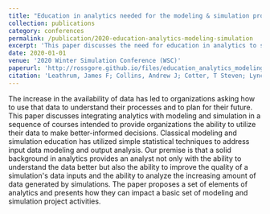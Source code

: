 ```yaml
---
title: "Education in analytics needed for the modeling & simulation process"
collection: publications
category: conferences
permalink: /publication/2020-education-analytics-modeling-simulation
excerpt: 'This paper discusses the need for education in analytics to support the modeling and simulation process, highlighting the importance of analytical skills in M&S.'
date: 2020-01-01
venue: '2020 Winter Simulation Conference (WSC)'
paperurl: 'http://rossgore.github.io/files/education_analytics_modeling_simulation.pdf'
citation: 'Leathrum, James F; Collins, Andrew J; Cotter, T Steven; Lynch, Christopher J; Gore, Ross. (2020). "Education in analytics needed for the modeling & simulation process." <i>2020 Winter Simulation Conference (WSC)</i>. 3236-3247.'
---
```

The increase in the availability of data has led to organizations asking how to use that data to understand their processes and to plan for their future. This paper discusses integrating analytics with modeling and simulation in a sequence of courses intended to provide organizations the ability to utilize their data to make better-informed decisions. Classical modeling and simulation education has utilized simple statistical techniques to address input data modeling and output analysis. Our premise is that a solid background in analytics provides an analyst not only with the ability to understand the data better but also the ability to improve the quality of a simulation's data inputs and the ability to analyze the increasing amount of data generated by simulations. The paper proposes a set of elements of analytics and presents how they can impact a basic set of modeling and simulation project activities.